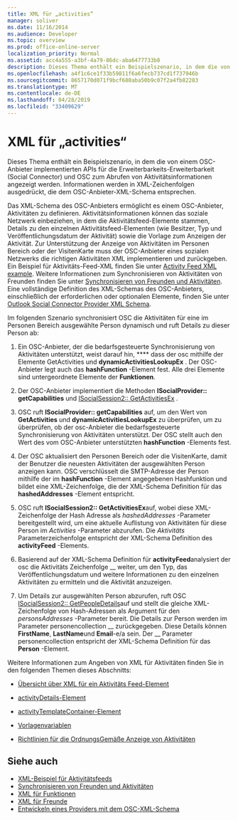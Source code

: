 ```yaml
---
title: XML für „activities“
manager: soliver
ms.date: 11/16/2014
ms.audience: Developer
ms.topic: overview
ms.prod: office-online-server
localization_priority: Normal
ms.assetid: acc4a555-a3bf-4a79-86dc-aba6477733b8
description: Dieses Thema enthält ein Beispielszenario, in dem die von einem OSC-Anbieter implementierten APIs für die Erweiterbarkeits-Erweiterbarkeit (Social Connector) und OSC zum Abrufen von Aktivitätsinformationen angezeigt werden. Informationen werden in XML-Zeichenfolgen ausgedrückt, die dem OSC-Anbieter-XML-Schema entsprechen.
ms.openlocfilehash: a4f1c6ce1f33b59811f6a6fecb737cd1f737946b
ms.sourcegitcommit: 8657170d071f9bcf680aba50b9c07f2a4fb82283
ms.translationtype: MT
ms.contentlocale: de-DE
ms.lasthandoff: 04/28/2019
ms.locfileid: "33409629"
---
```

# <a name="xml-for-activities"></a>XML für „activities“

Dieses Thema enthält ein Beispielszenario, in dem die von einem OSC-Anbieter implementierten APIs für die Erweiterbarkeits-Erweiterbarkeit (Social Connector) und OSC zum Abrufen von Aktivitätsinformationen angezeigt werden. Informationen werden in XML-Zeichenfolgen ausgedrückt, die dem OSC-Anbieter-XML-Schema entsprechen.
  
Das XML-Schema des OSC-Anbieters ermöglicht es einem OSC-Anbieter, Aktivitäten zu definieren. Aktivitätsinformationen können das soziale Netzwerk einbeziehen, in dem die Aktivitätsfeed-Elemente stammen, Details zu den einzelnen Aktivitätsfeed-Elementen (wie Besitzer, Typ und Veröffentlichungsdatum der Aktivität) sowie die Vorlage zum Anzeigen der Aktivität. Zur Unterstützung der Anzeige von Aktivitäten im Personen Bereich oder der VisitenKarte muss der OSC-Anbieter eines sozialen Netzwerks die richtigen Aktivitäten XML implementieren und zurückgeben. Ein Beispiel für Aktivitäts-Feed-XML finden Sie unter [Activity Feed XML example](activity-feed-xml-example.md). Weitere Informationen zum Synchronisieren von Aktivitäten von Freunden finden Sie unter [Synchronisieren von Freunden und Aktivitäten](synchronizing-friends-and-activities.md). Eine vollständige Definition des XML-Schemas des OSC-Anbieters, einschließlich der erforderlichen oder optionalen Elemente, finden Sie unter [Outlook Social Connector Provider XML Schema](outlook-social-connector-provider-xml-schema.md). 
  
Im folgenden Szenario synchronisiert OSC die Aktivitäten für eine im Personen Bereich ausgewählte Person dynamisch und ruft Details zu dieser Person ab:
  
1. Ein OSC-Anbieter, der die bedarfsgesteuerte Synchronisierung von Aktivitäten unterstützt, weist darauf hin, **** dass der osc mithilfe der Elemente GetActivities und **dynamicActivitiesLookupEx** . Der OSC-Anbieter legt auch das **hashFunction** -Element fest. Alle drei Elemente sind untergeordnete Elemente der **Funktionen**. 
    
2. Der OSC-Anbieter implementiert die Methoden **ISocialProvider:: getCapabilities** und [ISocialSession2:: GetActivitiesEx](isocialsession2-getactivitiesex.md) . 
    
3. OSC ruft **ISocialProvider:: getCapabilities** auf, um den Wert von **GetActivities** und **dynamicActivitiesLookupEx** zu überprüfen, um zu überprüfen, ob der osc-Anbieter die bedarfsgesteuerte Synchronisierung von Aktivitäten unterstützt. Der OSC stellt auch den Wert des vom OSC-Anbieter unterstützten **hashFunction** -Elements fest. 
    
4. Der OSC aktualisiert den Personen Bereich oder die VisitenKarte, damit der Benutzer die neuesten Aktivitäten der ausgewählten Person anzeigen kann. OSC verschlüsselt die SMTP-Adresse der Person mithilfe der im **hashFunction** -Element angegebenen Hashfunktion und bildet eine XML-Zeichenfolge, die der XML-Schema Definition für das **hashedAddresses** -Element entspricht. 
    
5. OSC ruft **ISocialSession2:: GetActivitiesEx**auf, wobei diese XML-Zeichenfolge der Hash Adresse als _hashedAddresses_ -Parameter bereitgestellt wird, um eine aktuelle Auflistung von Aktivitäten für diese Person im _Activities_ -Parameter abzurufen. Die _Aktivitäts_ Parameterzeichenfolge entspricht der XML-Schema Definition des **activityFeed** -Elements. 
    
6. Basierend auf der XML-Schema Definition für **activityFeed**analysiert der osc die Aktivitäts Zeichenfolge __ weiter, um den Typ, das Veröffentlichungsdatum und weitere Informationen zu den einzelnen Aktivitäten zu ermitteln und die Aktivität anzuzeigen. 
    
7. Um Details zur ausgewählten Person abzurufen, ruft OSC [ISocialSession2:: GetPeopleDetails](isocialsession2-getpeopledetails.md)auf und stellt die gleiche XML-Zeichenfolge von Hash-Adressen als Argument für den _personsAddresses_ -Parameter bereit. Die Details zur Person werden im Parameter personencollection __ zurückgegeben. Diese Details können **FirstName**, **LastName**und **Email**-e/a sein. Der __ Parameter personencollection entspricht der XML-Schema Definition für das **Person** -Element. 
    
Weitere Informationen zum Angeben von XML für Aktivitäten finden Sie in den folgenden Themen dieses Abschnitts:
  
- [Übersicht über XML für ein Aktivitäts Feed-Element](overview-of-xml-for-an-activity-feed-item.md)
    
- [activityDetails-Element](activitydetails-element.md)
    
- [activityTemplateContainer-Element](activitytemplatecontainer-element.md)
    
- [Vorlagenvariablen](template-variables.md)
    
- [Richtlinien für die OrdnungsGemäße Anzeige von Aktivitäten](guidelines-for-properly-displaying-activities.md)
    
## <a name="see-also"></a>Siehe auch

- [XML-Beispiel für Aktivitätsfeeds](activity-feed-xml-example.md)  
- [Synchronisieren von Freunden und Aktivitäten](synchronizing-friends-and-activities.md) 
- [XML für Funktionen](xml-for-capabilities.md)  
- [XML für Freunde](xml-for-friends.md)
- [Entwickeln eines Providers mit dem OSC-XML-Schema](developing-a-provider-with-the-osc-xml-schema.md)

